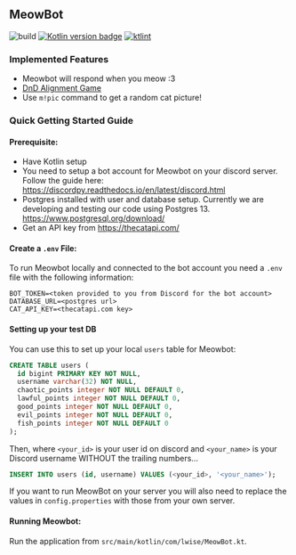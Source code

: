 ## MeowBot
![build](https://github.com/lwise/meowbot/workflows/MeowBot%20CI/badge.svg) [![Kotlin version badge](https://img.shields.io/badge/kotlin-1.4.0-blue.svg)](http://kotlinlang.org/) [![ktlint](https://img.shields.io/badge/code%20style-%E2%9D%A4-FF4081.svg)](https://ktlint.github.io/)


### Implemented Features
- Meowbot will respond when you meow :3
- [DnD Alignment Game](https://github.com/lwise/meowbot/wiki/Meowbot---DnD-Alignment-Game)
- Use `m!pic` command to get a random cat picture! 

### Quick Getting Started Guide

#### Prerequisite:
- Have Kotlin setup
- You need to setup a bot account for Meowbot on your discord server. Follow the guide here: https://discordpy.readthedocs.io/en/latest/discord.html
- Postgres installed with user and database setup. Currently we are developing and testing our code using Postgres 13. https://www.postgresql.org/download/
- Get an API key from https://thecatapi.com/

#### Create a `.env` File:
To run Meowbot locally and connected to the bot account you need a `.env` file with the following information:

```
BOT_TOKEN=<token provided to you from Discord for the bot account>
DATABASE_URL=<postgres url>
CAT_API_KEY=<thecatapi.com key>
```

#### Setting up your test DB
You can use this to set up your local `users` table for Meowbot:
```sql
CREATE TABLE users (
  id bigint PRIMARY KEY NOT NULL,
  username varchar(32) NOT NULL,
  chaotic_points integer NOT NULL DEFAULT 0,
  lawful_points integer NOT NULL DEFAULT 0,
  good_points integer NOT NULL DEFAULT 0,
  evil_points integer NOT NULL DEFAULT 0,
  fish_points integer NOT NULL DEFAULT 0
);
```

Then, where `<your_id>` is your user id on discord and `<your_name>` is your Discord username WITHOUT the trailing numbers...

```sql
INSERT INTO users (id, username) VALUES (<your_id>, '<your_name>');
```

If you want to run MeowBot on your server you will also need to replace the values in `config.properties` with those from your own server.

#### Running Meowbot:
Run the application from `src/main/kotlin/com/lwise/MeowBot.kt`. 
